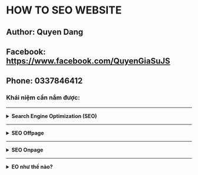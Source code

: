 # HOW TO SEO WEBSITE
## Author: Quyen Dang
## Facebook: https://www.facebook.com/QuyenGiaSuJS
## Phone: 0337846412
### Khái niệm cần nắm được:
---
<details><summary><b>Search Engine Optimization (SEO)</b></summary>
<p>

SEO là từ viết tắt của Search Engine Optimization (tối ưu hóa công cụ tìm kiếm), là một quy trình nâng cao thứ hạng của website trên các công cụ tìm kiếm giúp người dùng có thể tìm thấy trang web dễ dàng hơn trên bảng kết quả tìm kiếm.

</p>
</details>

---
<details><summary><b>SEO Offpage</b></summary>
<p>
 SEO Offpage là việc xây dựng những liên kết ngoài trỏ về website. Mục đích để tăng hệ thống liên kết có chất lượng trỏ về trang đích từ những website khác để đẩy mạnh từ khóa của mình lên.
</p>
</details>

---
<details><summary><b>SEO Onpage</b></summary>
<p>
     SEO Onpage chính là việc tối ưu bên trong website, trên từng trang con, được lặp đi nhiều lần mỗi khi đăng một bài viết mới. Việc này nhằm mục đích chính là để đưa website này đứng ở vị trí đầu tiên trên trang kết quả tìm kiếm của Google.
</p>
</details>

---
<details><summary><b>EO như thế nào?</b></summary>
<ul>
 <li>Phải có thẻ meta title, description</li>
 <li>Heading: h1->h6 dùng phải phù hợp (tránh sử dụng lung tung)</li>
 <li>Alt: sử dụng thẻ img luôn phải có Alt</li>
 <li>Bold: In đậm những nội dung quan trọng (sử dụng thẻ [b] hoặc heading)</li>
 <li>Internal link: liên kết tới các bài viết liên quan trên website</li>
 <li>Nội dung: có ích cho người đọc, k0 được trùng lặp, dễ đọc, dễ hiểu => Nhiều người đọc => SEO top càng cao</li>
</ul>
</details>


      

